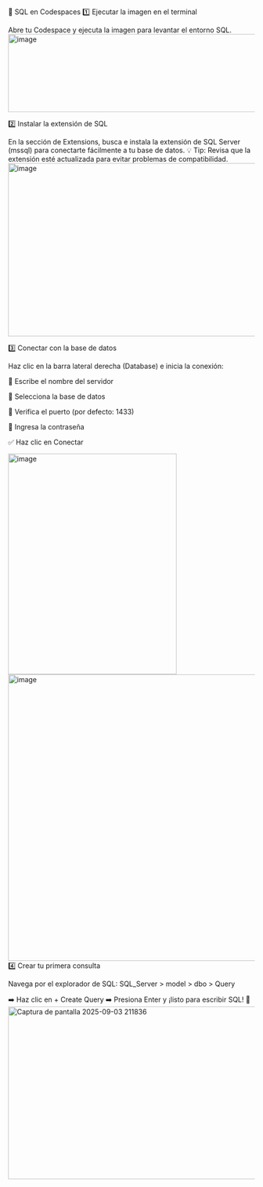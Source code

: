 🚀 SQL en Codespaces
1️⃣ Ejecutar la imagen en el terminal

Abre tu Codespace y ejecuta la imagen para levantar el entorno SQL.
<img width="1329" height="159" alt="image" src="https://github.com/user-attachments/assets/a480e9e1-78b2-485b-b936-2db623819f6f" />

2️⃣ Instalar la extensión de SQL

En la sección de Extensions, busca e instala la extensión de SQL Server (mssql) para conectarte fácilmente a tu base de datos.
💡 Tip: Revisa que la extensión esté actualizada para evitar problemas de compatibilidad.
<img width="987" height="353" alt="image" src="https://github.com/user-attachments/assets/47bbc142-027b-4e5c-9724-d0f4a17ce9f1" />

3️⃣ Conectar con la base de datos

Haz clic en la barra lateral derecha (Database) e inicia la conexión:

📝 Escribe el nombre del servidor

📂 Selecciona la base de datos

🔌 Verifica el puerto (por defecto: 1433)

🔑 Ingresa la contraseña

✅ Haz clic en Conectar

<img width="344" height="450" alt="image" src="https://github.com/user-attachments/assets/ad28e508-27e5-4bbd-a7e2-8eaa0ee59dd5" />
<img width="928" height="584" alt="image" src="https://github.com/user-attachments/assets/11c2b5f1-78ec-433b-a52a-cd3c6d9c9938" />
4️⃣ Crear tu primera consulta

Navega por el explorador de SQL:
SQL_Server > model > dbo > Query

➡️ Haz clic en + Create Query
➡️ Presiona Enter y ¡listo para escribir SQL! 🚀
<img width="625" height="352" alt="Captura de pantalla 2025-09-03 211836" src="https://github.com/user-attachments/assets/4c29e7f0-e6d3-472c-b4b4-5ade083a279e" />
